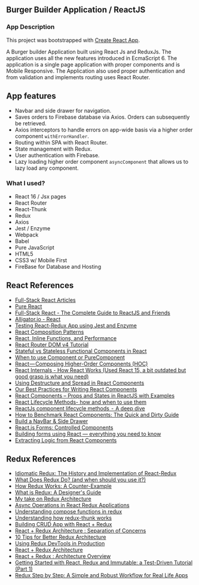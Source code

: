 ## Burger Builder Application / ReactJS

### App Description

This project was bootstrapped with [Create React App](https://github.com/facebookincubator/create-react-app).

A Burger builder Application built using React Js and ReduxJs. The application uses all the new features introduced in EcmaScript 6. The application is a single page application with proper components and is Mobile Responsive. The Application also used proper authentication and from validation and implements routing uses React Router.

## App features

- Navbar and side drawer for navigation.
- Saves orders to Firebase database via Axios. Orders can subsequently be retrieved.
- Axios interceptors to handle errors on app-wide basis via a higher order component `withErrorHandler`.
- Routing within SPA with React Router.
- State management with Redux.
- User authentication with Firebase.
- Lazy loading higher order component `asyncComponent` that allows us to lazy load any component.

### What I used?

- React 16 / Jsx pages
- React Router
- React-Thunk
- Redux
- Axios
- Jest / Enzyme
- Webpack
- Babel
- Pure JavaScript
- HTML5
- CSS3 w/ Mobile First
- FireBase for Database and Hosting

## React References

* [Full-Stack React Articles](https://www.fullstackreact.com/articles/)
* [Pure React](https://daveceddia.com/pure-react/)
* [Full-Stack React - The Complete Guide to ReactJS and Friends](https://www.fullstackreact.com/)
* [Alligator.io - React](https://alligator.io/react/)
* [Testing React-Redux App using Jest and Enzyme](https://medium.com/netscape/testing-a-react-redux-app-using-jest-and-enzyme-b349324803a9)
* [React Composition Patterns](https://hackernoon.com/react-composition-patterns-from-the-ground-up-8401aaad93d7)
* [React, Inline Functions, and Performance](https://cdb.reacttraining.com/react-inline-functions-and-performance-bdff784f5578)
* [React Router DOM v4 Tutorial](https://www.techiediaries.com/react-router-dom-v4/)
* [Stateful vs Stateless Functional Components in React](https://code.tutsplus.com/tutorials/stateful-vs-stateless-functional-components-in-react--cms-29541)
* [When to use Component or PureComponent](https://codeburst.io/when-to-use-component-or-purecomponent-a60cfad01a81)
* [React — Composing Higher-Order Components (HOC)](https://medium.com/dailyjs/react-composing-higher-order-components-hocs-3a5288e78f55)
* [React Internals - How React Works (Used React 15, a bit outdated but good grasp is what you need)](http://www.mattgreer.org/articles/react-internals-part-one-basic-rendering/)
* [Using Destructure and Spread in React Components](https://www.carlrippon.com/writing-concise-react-components-with-destructure-assignment-and-spread/)
* [Our Best Practices for Writing React Components](https://engineering.musefind.com/our-best-practices-for-writing-react-components-dec3eb5c3fc8)
* [React Components – Props and States in ReactJS with Examples](https://www.edureka.co/blog/react-components/)
* [React Lifecycle Methods- how and when to use them](https://engineering.musefind.com/react-lifecycle-methods-how-and-when-to-use-them-2111a1b692b1)
* [ReactJs component lifecycle methods  -  A deep dive](https://hackernoon.com/reactjs-component-lifecycle-methods-a-deep-dive-38275d9d13c0)
* [How to Benchmark React Components: The Quick and Dirty Guide](https://engineering.musefind.com/how-to-benchmark-react-components-the-quick-and-dirty-guide-f595baf1014c)
* [Build a NavBar & Side Drawer](https://www.academind.com/learn/react/snippets/navbar-side-drawer/)
* [React.js Forms: Controlled Components](https://lorenstewart.me/2016/10/31/react-js-forms-controlled-components/)
* [Building forms using React — everything you need to know](https://www.codementor.io/blizzerand/building-forms-using-react-everything-you-need-to-know-iz3eyoq4y)
* [Extracting Logic from React Components](https://javascriptplayground.com/react-extracting-logic/)
## Redux References

* [Idiomatic Redux: The History and Implementation of React-Redux](https://blog.isquaredsoftware.com/2018/11/react-redux-history-implementation/)
* [What Does Redux Do? (and when should you use it?)](https://daveceddia.com/what-does-redux-do/)
* [How Redux Works: A Counter-Example](https://daveceddia.com/how-does-redux-work/)
* [What is Redux: A Designer's Guide](https://www.smashingmagazine.com/2018/07/redux-designers-guide/)
* [My take on Redux Architecture](http://krasimirtsonev.com/blog/article/my-take-on-redux-architecture)
* [Async Operations in React Redux Applications](https://www.sitepoint.com/async-operations-react-redux-applications/)
* [Understanding compose functions in redux](https://stackoverflow.com/questions/41357897/understanding-compose-functions-in-redux)
* [Understanding how redux-thunk works](https://medium.com/@gethylgeorge/understanding-how-redux-thunk-works-72de3bdebc50)
* [Building CRUD App with React + Redux](http://www.thegreatcodeadventure.com/building-a-simple-crud-app-with-react-redux-part-1/#table-of-contents)
* [React + Redux Architecture : Separation of Concerns](https://medium.com/prod-io/react-redux-architecture-part-1-separation-of-concerns-812da3b08b46)
* [10 Tips for Better Redux Architecture](https://medium.com/javascript-scene/10-tips-for-better-redux-architecture-69250425af44)
* [Using Redux DevTools in Production](https://medium.com/@zalmoxis/using-redux-devtools-in-production-4c5b56c5600f)
* [React + Redux Architecture](https://github.com/hirviid/react-redux-architecture)
* [React + Redux : Architecture Overview](https://articles.coltpini.com/react-redux-architecture-overview-7b3e52004b6e)
* [Getting Started with React, Redux and Immutable: a Test-Driven Tutorial (Part 1)](http://blog.theodo.fr/2016/03/getting-started-with-react-redux-and-immutable-a-test-driven-tutorial-part-1/)
* [Redux Step by Step: A Simple and Robust Workflow for Real Life Apps](https://hackernoon.com/redux-step-by-step-a-simple-and-robust-workflow-for-real-life-apps-1fdf7df46092)

